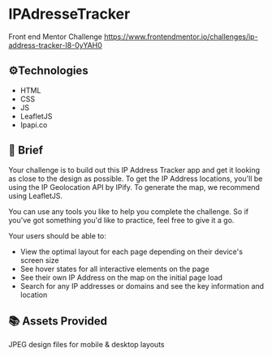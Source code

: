 # IPAdresseTracker
Front end Mentor Challenge
https://www.frontendmentor.io/challenges/ip-address-tracker-I8-0yYAH0

## ⚙️Technologies
- HTML
- CSS
- JS
- LeafletJS
- Ipapi.co

## 📝 Brief
Your challenge is to build out this IP Address Tracker app and get it looking as close to the design as possible. To get the IP Address locations, you'll be using the IP Geolocation API by IPify. To generate the map, we recommend using LeafletJS.

You can use any tools you like to help you complete the challenge. So if you've got something you'd like to practice, feel free to give it a go.

Your users should be able to:
- View the optimal layout for each page depending on their device's screen size
- See hover states for all interactive elements on the page
- See their own IP Address on the map on the initial page load
- Search for any IP addresses or domains and see the key information and location

## 📚 Assets Provided

JPEG design files for mobile & desktop layouts
